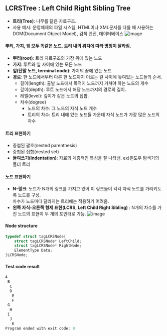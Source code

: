 ## LCRSTree : Left Child Right Sibling Tree
>

* **트리(Tree)**: 나무를 닮은 자료구조.
* 사용 예시: 운영체제의 파일 시스템, HTML이나 XML문서를 다룰 때 사용하는 DOM(Document Object Model), 검색 엔진, 데이터베이스
![image](https://user-images.githubusercontent.com/22133824/144130887-066f1f7a-2516-4fc2-acbf-a04b50b77e01.png)

#### 뿌리, 가지, 잎 모두 똑같은 노드. 트리 내의 위치에 따라 명칭이 달라짐.
* **뿌리(root)**: 트리 자료구조의 가장 위에 있는 노드
* **가지**: 루트와 잎 사이에 있는 모든 노드
* **잎(단말 노드, terminal node)**: 가지의 끝에 있는 노드
* **경로**: 한 노드에서부터 다른 한 노드까지 이르는 길 사이에 놓여있는 노드들의 순서.
  * 길이(length): 출발 노드에서 목적지 노드까지 거쳐야 하는 노드의 개수
  * 깊이(depth): 루트 노드에서 해당 노드까지의 경로의 길이.
  * 레벨(level): 깊이가 같은 노드의 집합.
  * 차수(degree)
    * 노드의 차수: 그 노드의 자식 노드 개수
    * 트리의 차수: 트리 내에 있는 노드들 가운데 자식 노드가 가장 많은 노드의 차수

#### 트리 표현하기
* 중첩된 괄호(nested parenthesis)
* 중첩된 집합(nested set)
* **들여쓰기(indentation)**: 자료의 계층적인 특성을 잘 나타냄. ex)윈도우 탐색기의 폴더 트리

#### 노드 표현하기
* **N-링크**: 노드가 N개의 링크를 가지고 있어 이 링크들이 각각 자식 노드를 가리키도록 노드를 구성.<br/>차수가 노드마다 달라지는 트리에는 적용하기 어려움.
* **왼쪽 자식-오른쪽 형제 표현(LCRS, Left Child Right Sibling)** : N개의 차수를 가진 노드의 표현이 두 개의 포인터로 가능.
![image](https://user-images.githubusercontent.com/22133824/144132142-e039e8b0-4bfb-4b85-9c5b-fd3cb92a76db.png)

#### Node structure
```C
typedef struct tagLCRSNode{
    struct tagLCRSNode* LeftChild;
    struct tagLCRSNode* RightNode;
    ElementType Data;
}LCRSNode;
```
#### Test code result
```C
A
 B
  C
  D
   E
   F
 G
  H
 I
  J
   K
Program ended with exit code: 0
```
